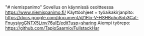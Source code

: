 "# niemispanimo" 
Sovellus on käynnissä osoitteessa https://www.niemispanimo.fi/
Käyttöohjeet + työaikakirjanpito: https://docs.google.com/document/d/1Fln-V-HSHBo5oSnb3Cat-FnuysiygGNTX5Ltnv76uIE/edit?usp=sharing
Aiempi työrepo: https://github.com/TapioSaarnio/FullstackHar
